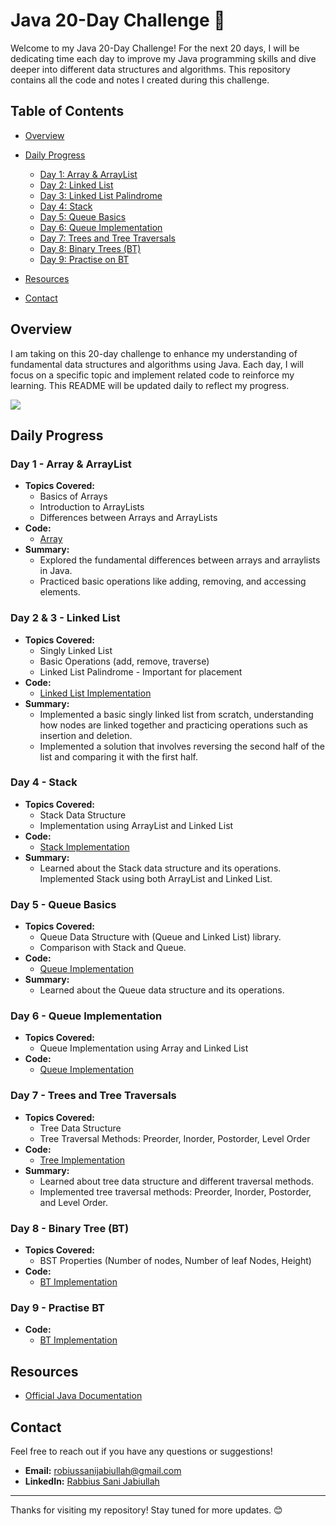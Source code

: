 # Java 20-Day Challenge 🚀

Welcome to my Java 20-Day Challenge! 
For the next 20 days, I will be dedicating time each day to improve my Java programming skills and dive deeper into different data structures and algorithms. 
This repository contains all the code and notes I created during this challenge.

## Table of Contents

- [Overview](#overview)
- [Daily Progress](#daily-progress)
  - [Day 1: Array & ArrayList](#day-1---array--arraylist)
  - [Day 2: Linked List](#day-2---linked-list)
  - [Day 3: Linked List Palindrome](#day-3---linked-list-palindrome)
  - [Day 4: Stack](#day-4---stack)
  - [Day 5: Queue Basics](#day-5---queue-basics)
  - [Day 6: Queue Implementation](#day-6---queue-implementation)
  - [Day 7: Trees and Tree Traversals](#day-7---trees-and-tree-traversals)
  - [Day 8: Binary Trees (BT)](#day-8---binary-trees-bt)
  - [Day 9: Practise on BT](#day-9---practise-bt)
  
- [Resources](#resources)
- [Contact](#contact)

## Overview

I am taking on this 20-day challenge to enhance my understanding of fundamental data structures and algorithms using Java. 
Each day, I will focus on a specific topic and implement related code to reinforce my learning. This README will be updated daily to reflect my progress.

![](https://komarev.com/ghpvc/?username=Jabiullah&color=blue)

## Daily Progress

### Day 1 - Array & ArrayList
- **Topics Covered:**
  - Basics of Arrays
  - Introduction to ArrayLists
  - Differences between Arrays and ArrayLists
- **Code:**
  - [Array](https://github.com/Jabiullah/Java-20-Days-Challenge/tree/master/src/array_week_1)
- **Summary:**
  - Explored the fundamental differences between arrays and arraylists in Java.
  - Practiced basic operations like adding, removing, and accessing elements.

### Day 2 & 3 - Linked List
- **Topics Covered:**
  - Singly Linked List
  - Basic Operations (add, remove, traverse)
  - Linked List Palindrome - Important for placement
- **Code:**
  - [Linked List Implementation](https://github.com/Jabiullah/Java-20-Days-Challenge/tree/master/src/linked_list_week_1)
- **Summary:**
  - Implemented a basic singly linked list from scratch, understanding how nodes are linked together and practicing operations such as insertion and deletion.
  - Implemented a solution that involves reversing the second half of the list and comparing it with the first half.

### Day 4 - Stack
- **Topics Covered:**
  - Stack Data Structure
  - Implementation using ArrayList and Linked List
- **Code:**
  - [Stack Implementation](https://github.com/Jabiullah/Java-20-Days-Challenge/tree/master/src/stack_and_queue)
- **Summary:**
  - Learned about the Stack data structure and its operations. Implemented Stack using both ArrayList and Linked List.
    
### Day 5 - Queue Basics
- **Topics Covered:**
  - Queue Data Structure with (Queue and Linked List) library.
  - Comparison with Stack and Queue. 
- **Code:**
  - [Queue Implementation](https://github.com/Jabiullah/Java-20-Day-Challenge/blob/master/src/stack_and_queue_week_2/queue_basic.java)
- **Summary:**
  - Learned about the Queue data structure and its operations. 
    
### Day 6 - Queue Implementation
- **Topics Covered:**
  - Queue Implementation using Array and Linked List
- **Code:**
  - [Queue Implementation](https://github.com/Jabiullah/Java-20-Day-Challenge/blob/master/src/stack_and_queue_week_2/queue_basic_3.java)

### Day 7 - Trees and Tree Traversals
- **Topics Covered:**
  - Tree Data Structure
  - Tree Traversal Methods: Preorder, Inorder, Postorder, Level Order
- **Code:**
  - [Tree Implementation](https://github.com/Jabiullah/Java-20-Days-Challenge/tree/master/src/binary_tree_week_2)
- **Summary:**
  - Learned about tree data structure and different traversal methods.
  - Implemented tree traversal methods: Preorder, Inorder, Postorder, and Level Order.

### Day 8 - Binary Tree (BT)
- **Topics Covered:**
  - BST Properties (Number of nodes, Number of leaf Nodes, Height)
- **Code:**
  - [BT Implementation](https://github.com/Jabiullah/Java-20-Days-Challenge/tree/master/src/binary_tree_week_2/binary_tree_basic_2.java)

### Day 9 - Practise  BT

- **Code:**
  - [BT Implementation](https://github.com/Jabiullah/Java-20-Days-Challenge/tree/master/src/binary_tree_week_2/binary_tree_practise.java)




## Resources

- [Official Java Documentation](https://docs.oracle.com/en/java/)

## Contact
Feel free to reach out if you have any questions or suggestions!

- **Email:** robiussanijabiullah@gmail.com
- **LinkedIn:** [Rabbius Sani Jabiullah](https://www.linkedin.com/in/rabius-sani-jabiullah-68b402195/)

---

Thanks for visiting my repository! Stay tuned for more updates. 😊
